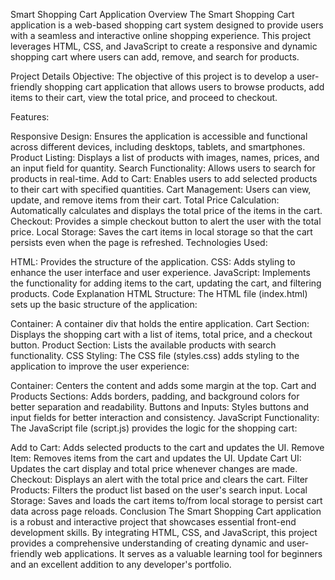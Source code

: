 Smart Shopping Cart Application
Overview
The Smart Shopping Cart application is a web-based shopping cart system designed to provide users with a seamless and interactive online shopping experience. 
This project leverages HTML, CSS, and JavaScript to create a responsive and dynamic shopping cart where users can add, remove, and search for products.

Project Details
Objective:
The objective of this project is to develop a user-friendly shopping cart application that allows users to browse products, add items to their cart, view the total price, and proceed to checkout.

Features:

Responsive Design: Ensures the application is accessible and functional across different devices, including desktops, tablets, and smartphones.
Product Listing: Displays a list of products with images, names, prices, and an input field for quantity.
Search Functionality: Allows users to search for products in real-time.
Add to Cart: Enables users to add selected products to their cart with specified quantities.
Cart Management: Users can view, update, and remove items from their cart.
Total Price Calculation: Automatically calculates and displays the total price of the items in the cart.
Checkout: Provides a simple checkout button to alert the user with the total price.
Local Storage: Saves the cart items in local storage so that the cart persists even when the page is refreshed.
Technologies Used:

HTML: Provides the structure of the application.
CSS: Adds styling to enhance the user interface and user experience.
JavaScript: Implements the functionality for adding items to the cart, updating the cart, and filtering products.
Code Explanation
HTML Structure:
The HTML file (index.html) sets up the basic structure of the application:

Container: A container div that holds the entire application.
Cart Section: Displays the shopping cart with a list of items, total price, and a checkout button.
Product Section: Lists the available products with search functionality.
CSS Styling:
The CSS file (styles.css) adds styling to the application to improve the user experience:

Container: Centers the content and adds some margin at the top.
Cart and Products Sections: Adds borders, padding, and background colors for better separation and readability.
Buttons and Inputs: Styles buttons and input fields for better interaction and consistency.
JavaScript Functionality:
The JavaScript file (script.js) provides the logic for the shopping cart:

Add to Cart: Adds selected products to the cart and updates the UI.
Remove Item: Removes items from the cart and updates the UI.
Update Cart UI: Updates the cart display and total price whenever changes are made.
Checkout: Displays an alert with the total price and clears the cart.
Filter Products: Filters the product list based on the user's search input.
Local Storage: Saves and loads the cart items to/from local storage to persist cart data across page reloads.
Conclusion
The Smart Shopping Cart application is a robust and interactive project that showcases essential front-end development skills. By integrating HTML, CSS, and JavaScript, this project provides a 
comprehensive understanding of creating dynamic and user-friendly web applications. It serves as a valuable learning tool for beginners and an excellent addition to any developer's portfolio.
